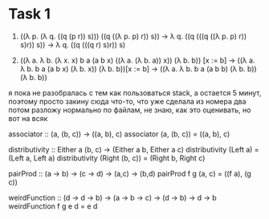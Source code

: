 # Task 1

1) ((λ p. (λ q. ((q (p r)) s))) ((q ((λ p. p) r)) s)) -> λ q. ((q (((q ((λ p. p) r)) s)r)) s)) -> 
λ q. ((q (((q r) s)r)) s)

2) ((λ a. λ b. (λ x. x) b a (a b x) ((λ a. (λ b. a)) x)) (λ b. b)) [x := b] -> 
((λ a. λ b. b a (a b x) (λ b. x)) (λ b. b))[x := b] -> ((λ a. λ b. b a (a b b) (λ b. b)) (λ b. b))


я пока не разобралась с тем как пользоваться stack, а остается 5 минут, поэтому просто закину сюда что-то, что уже сделала из номера два
потом разложу нормально по файлам, не знаю, как это оценивать, но вот на всяк

associator
  :: (a, (b, c))
  -> ((a, b), c)
associator (a, (b, c)) = ((a, b), c)

distributivity
  :: Either a (b, c)
  -> (Either a b, Either a c)
distributivity (Left a) = (Left a, Left a)
distributivity (Right (b, c)) = (Right b, Right c)

pairProd
  :: (a -> b)
  -> (c -> d)
  -> (a,c)
  -> (b,d)
 pairProd f g (a, c) = ((f a), (g c))
 
 weirdFunction
  :: (d -> d -> b)
  -> (a -> b -> c)
  -> (d -> b)
  -> d -> b
weirdFunction f g e d = e d

